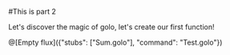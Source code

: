 #This is part 2

Let's discover the magic of golo, let's create our first function!

@[Empty flux]({"stubs": ["Sum.golo"], "command": "Test.golo"})
